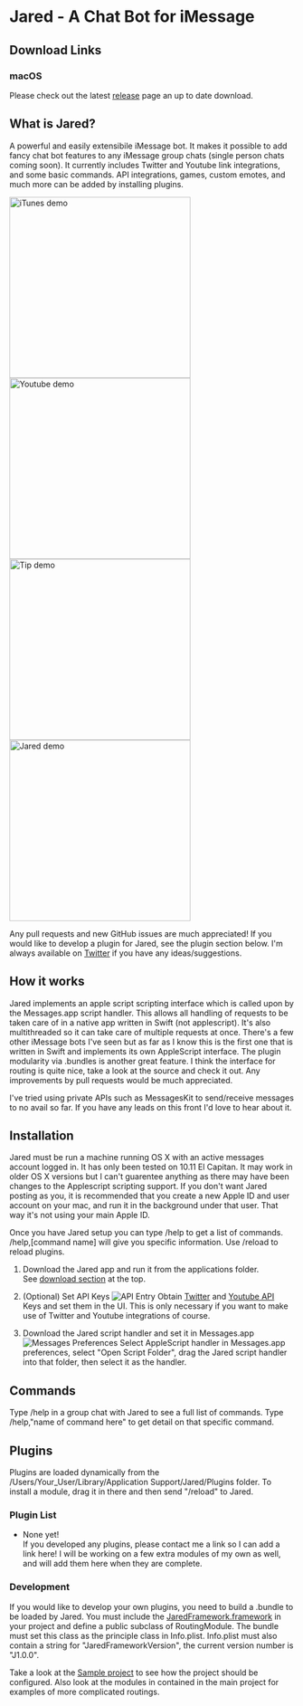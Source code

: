 <a name='Jared'/>

# Jared - A Chat Bot for iMessage

<a name='Download'/>

## Download Links  
### macOS
Please check out the latest [release](https://github.com/ZekeSnider/Jared/releases/latest) page an up to date download.

## What is Jared?  
A powerful and easily extensibile iMessage bot. It makes it possible to add fancy chat bot features to any iMessage group chats (single person chats coming soon). It currently includes Twitter and Youtube link integrations, and some basic commands. API integrations, games, custom emotes, and much more can be added by installing plugins. 

<img src="/Screenshots/iTunes.gif" alt="iTunes demo" width="320"> <img src="/Screenshots/Youtube.gif" alt="Youtube demo" width="320"> <img src="/Screenshots/Tip.gif" alt="Tip demo" width="320"> <img src="/Screenshots/Jared.gif" alt="Jared demo" width="320">

Any pull requests and new GitHub issues are much appreciated! If you would like to develop a plugin for Jared, see the plugin section below. I'm always available on [Twitter](https://twitter.com/tngzeke) if you have any ideas/suggestions.

## How it works  
Jared implements an apple script scripting interface which is called upon by the Messages.app script handler. This allows all handling of requests to be taken care of in a native app written in Swift (not applescript). It's also multithreaded so it can take care of multiple requests at once. There's a few other iMessage bots I've seen but as far as I know this is the first one that is written in Swift and implements its own AppleScript interface. The plugin modularity via .bundles is another great feature. I think the interface for routing is quite nice, take a look at the source and check it out. Any improvements by pull requests would be much appreciated.

I've tried using private APIs such as MessagesKit to send/receive messages to no avail so far. If you have any leads on this front I'd love to hear about it.

## Installation  
Jared must be run a machine running OS X with an active messages account logged in. It has only been tested on 10.11 El Capitan. It may work in older OS X versions but I can't guarentee anything as there may have been changes to the Applescript scripting support. If you don't want Jared posting as you, it is recommended that you create a new Apple ID and user account on your mac, and run it in the background under that user. That way it's not using your main Apple ID.

Once you have Jared setup you can type /help to get a list of commands. /help,[command name] will give you specific information. Use /reload to reload plugins.

1. Download the Jared app and run it from the applications folder.  
See [download section](#Download) at the top. 

2. (Optional) Set API Keys
![API Entry](/Screenshots/Preferences.png)
Obtain [Twitter](https://apps.twitter.com) and [Youtube API](https://developers.google.com/youtube/registering_an_application) Keys and set them in the UI. This is only necessary if you want to make use of Twitter and Youtube integrations of course.

3. Download the Jared script handler and set it in Messages.app
![Messages Preferences](/Screenshots/MessagesPreferences.png)
Select AppleScript handler in Messages.app preferences, select "Open Script Folder", drag the Jared script handler into that folder, then select it as the handler.

## Commands

Type /help in a group chat with Jared to see a full list of commands. Type /help,"name of command here" to get detail on that specific command. 

## Plugins  
Plugins are loaded dynamically from the /Users/Your_User/Library/Application Support/Jared/Plugins folder. To install a module, drag it in there and then send "/reload" to Jared. 

### Plugin List  
* None yet!  
If you developed any plugins, please contact me a link so I can add a link here! I will be working on a few extra modules of my own as well, and will add them here when they are complete.

### Development  
If you would like to develop your own plugins, you need to build a .bundle to be loaded by Jared. You must include the [JaredFramework.framework](/JaredFramework/JaredFramework.framework) in your project and define a public subclass of RoutingModule. The bundle must set this class as the principle class in Info.plist. Info.plist must also contain a string for "JaredFrameworkVersion", the current version number is "J1.0.0".

Take a look at the [Sample project](/SampleModule) to see how the project should be configured. Also look at the modules in contained in the main project for examples of more complicated routings.  

